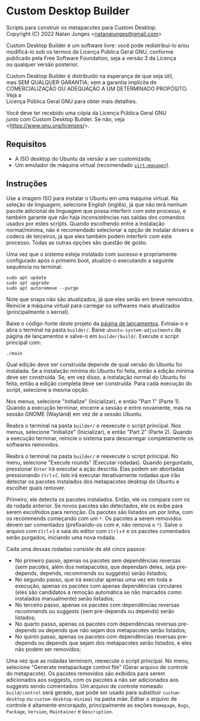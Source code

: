 # Custom Desktop Builder

Scripts para construir os metapacotes para Custom Desktop.  
Copyright (C) 2022  Natan Junges &lt;natanajunges@gmail.com&gt;

Custom Desktop Builder é um software livre: você pode redistribuí-lo e/ou  
modificá-lo sob os termos da Licença Pública Geral GNU, conforme  
publicado pela Free Software Foundation, seja a versão 3 da Licença  
ou qualquer versão posterior.

Custom Desktop Builder é distribuído na esperança de que seja útil,  
mas SEM QUALQUER GARANTIA; sem a garantia implícita de  
COMERCIALIZAÇÃO OU ADEQUAÇÃO A UM DETERMINADO PROPÓSITO. Veja a  
Licença Pública Geral GNU para obter mais detalhes.

Você deve ter recebido uma cópia da Licença Pública Geral GNU  
junto com Custom Desktop Builder. Se não, veja &lt;https://www.gnu.org/licenses/&gt;.

## Requisitos
- A ISO desktop do Ubuntu da versão a ser customizada;
- Um emulador de máquina virtual (recomendado [`virt-manager`](https://packages.ubuntu.com/jammy/virt-manager)).

## Instruções
Use a imagem ISO para instalar o Ubuntu em uma máquina virtual. Na seleção de linguagem, selecione English (inglês), já que não terá nenhum pacote adicional de linguagem que possa interferir com este processo, e também garante que não haja inconsistências nas saídas dos comandos usados por estes scripts. Quando escolhendo entre a instalação normal/mínima, não é recomendado selecionar a opção de instalar drivers e codecs de terceiros, já que eles também podem interferir com este processo. Todas as outras opções são questão de gosto.

Uma vez que o sistema esteja instalado com sucesso e propriamente configurado após o primeiro boot, atualize-o executando a seguinte sequência no terminal:
```shell
sudo apt update
sudo apt upgrade
sudo apt autoremove --purge
```

Note que snaps não são atualizados, já que eles serão em breve removidos. Reinicie a máquina virtual para carregar os softwares mais atualizados (principalmente o kernel).

Baixe o código-fonte deste projeto da [página de lançamentos](https://github.com/natanjunges/custom-desktop/releases). Extraia-o e abra o terminal na pasta `builder/`. Baixe `ubuntu-system-adjustments` da página de lançamentos e salve-o em `builder/build/`. Execute o script principal com:
```shell
./main
```

Qual edição deve ser construída depende de qual versão do Ubuntu foi instalada. Se a instalação mínima do Ubuntu foi feita, então a edição mínima deve ser construída. Se, em vez disso, a instalação normal do Ubuntu foi feita, então a edição completa deve ser construída. Para cada execução do script, selecione a mesma opção.

Nos menus, selecione "Initialize" (Inicializar), e então "Part 1" (Parte 1). Quando a execução terminar, encerre a sessão e entre novamente, mas na sessão GNOME (Wayland) em vez de a sessão Ubuntu.

Reabra o terminal na pasta `builder/` e reexecute o script principal. Nos menus, selecione "Initialize" (Inicializar), e então "Part 2" (Parte 2). Quando a execução terminar, reinicie o sistema para descarregar completamente os softwares removidos.

Reabra o terminal na pasta `builder/` e reexecute o script principal. No menu, selecione "Execute rounds" (Executar rodadas). Quando perguntado, pressionar `Enter` irá executar a ação descrita. Elas podem ser abortadas pressionando `Ctrl`+`C`. Isto irá executar iterativamente rodadas que irão detectar os pacotes instalados dos metapacotes desktop do Ubuntu e escolher quais remover.

Primeiro, ele detecta os pacotes instalados. Então, ele os compara com os da rodada anterior. Se novos pacotes são detectados, ele os exibe para serem escolhidos para remoção. Os pacotes são listados um por linha, com os recommends começando com um `*`. Os pacotes a serem removidos devem ser comentados (prefixando-os com `#`, não remova o `*`). Salve o arquivo com `Ctrl`+`S` e saia do editor com `Ctrl`+`X` e os pacotes comentados serão purgados, iniciando uma nova rodada.

Cada uma dessas rodadas consiste de até cinco passos:
- No primeiro passo, apenas os pacotes sem dependências reversas (sem pacotes, além dos metapacotes, que dependam deles, seja pre-depends, depends, recommends ou suggests) serão listados;
- No segundo passo, que irá executar apenas uma vez em toda a execução, apenas os pacotes com apenas dependências circulares (eles são candidatos à remoção automática se não marcados como instalados manualmente) serão listados;
- No terceiro passo, apenas os pacotes com dependências reversas recommends ou suggests (sem pre-depends ou depends) serão listados;
- No quarto passo, apenas os pacotes com dependências reversas pre-depends ou depends que não sejam dos metapacotes serão listados;
- No quinto passo, apenas os pacotes com dependências reversas pre-depends ou depends que sejam dos metapacotes serão listados, e eles não podem ser removidos;

Uma vez que as rodadas terminem, reexecute o script principal. No menu, selecione "Generate metapackage control file" (Gerar arquivo de controle do metapacote). Os pacotes removidos são exibidos para serem adicionados aos suggests, com os pacotes a não ser adicionados aos suggests sendo comentados. Um arquivo de controle nomeado `build/control` será gerado, que pode ser usado para substituir `custom-desktop` ou `custom-desktop-minimal` na pasta mãe. Editar o arquivo de controle é altamente encorajado, principalmente as seções `Homepage`, `Bugs`, `Package`, `Version`, `Maintainer` e `Description`.

